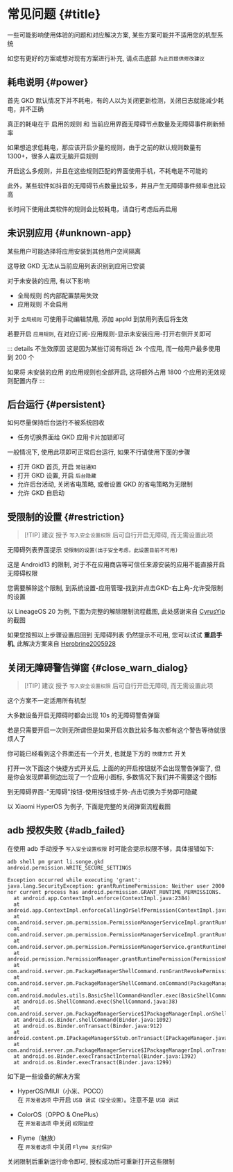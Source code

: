 # 常见问题 {#title}

一些可能影响使用体验的问题和对应解决方案, 某些方案可能并不适用您的机型系统

如您有更好的方案或想对现有方案进行补充, 请点击底部 `为此页提供修改建议`

## 耗电说明 {#power}

首先 GKD 默认情况下并不耗电，有的人以为关闭更新检测，关闭日志就能减少耗电，并不正确

真正的耗电在于 启用的规则 和 当前应用界面无障碍节点数量及无障碍事件刷新频率

如果想追求低耗电，那应该开启少量的规则，由于之前的默认规则数量有 1300+，很多人喜欢无脑开启规则

开启这么多规则，并且在这些规则匹配的界面使用手机，不耗电是不可能的

此外，某些软件如抖音的无障碍节点数量比较多，并且产生无障碍事件频率也比较高

长时间下使用此类软件的规则会比较耗电，请自行考虑后再启用

## 未识别应用 {#unknown-app}

某些用户可能选择将应用安装到其他用户空间隔离

这导致 GKD 无法从当前应用列表识别到应用已安装

对于未安装的应用, 有以下影响

- 全局规则 的内部配置禁用失效
- 应用规则 不会启用

对于 `全局规则` 可使用手动编辑禁用, 添加 appId 到禁用列表后将生效

若要开启 `应用规则`, 在对应订阅-应用规则-显示未安装应用-打开右侧开关即可

::: details 不生效原因
这是因为某些订阅有将近 2k 个应用, 而一般用户最多使用到 200 个

如果将 未安装的应用 的应用规则也全部开启, 这将额外占用 1800 个应用的无效规则配置内存
:::

## 后台运行 {#persistent}

如何尽量保持后台运行不被系统回收

- 任务切换界面给 GKD 应用卡片加锁即可

一般情况下, 使用此项即可正常后台运行, 如果不行请使用下面的步骤

- 打开 GKD 首页, 开启 `常驻通知`
- 打开 GKD 设置, 开启 `后台隐藏`
- 允许后台活动, 关闭省电策略, 或者设置 GKD 的省电策略为无限制
- 允许 GKD 自启动

## 受限制的设置 {#restriction}

> [!TIP] 建议
> 授予 `写入安全设置权限` 后可自行开启无障碍, 而无需设置此项

无障碍列表界面提示 `受限制的设置(出于安全考虑，此设置目前不可用)`

这是 Android13 的限制, 对于不在应用商店等可信任来源安装的应用不能直接开启无障碍权限

您需要解除这个限制, 到系统设置-应用管理-找到并点击GKD-右上角-允许受限制的设置

以 LineageOS 20 为例, 下面为完整的解除限制流程截图, 此处感谢来自 [CyrusYip](https://github.com/gkd-kit/docs/issues/2) 的截图

<ImageTable :images="[['0013.png', '0014.png', '0015.png', '0016.png'], ['0017.png', '0018.png']]" />

如果您按照以上步骤设置后回到 无障碍列表 仍然提示不可用, 您可以试试 **重启手机**, 此解决方案来自 [Herobrine2005928](https://github.com/orgs/gkd-kit/discussions/433#discussioncomment-8899920)

## 关闭无障碍警告弹窗 {#close_warn_dialog}

> [!TIP] 建议
> 授予 `写入安全设置权限` 后可自行开启无障碍, 而无需设置此项

这个方案不一定适用所有机型

大多数设备开启无障碍时都会出现 10s 的无障碍警告弹窗

若是只需要开启一次则无所谓但是如果开启次数比较多每次都有这个警告等待就很烦人了

<ImageTable :images="[['0004.png', '0005.png']]" />

你可能已经看到这个界面还有一个开关, 也就是下方的 `快捷方式` 开关

打开一次下面这个快捷方式开关后, 上面的的开启按钮就不会出现警告弹窗了, 但是你会发现屏幕侧边出现了一个应用小图标, 多数情况下我们并不需要这个图标

到无障碍界面-"无障碍"按钮-使用按钮或手势-点击切换为手势即可隐藏

以 Xiaomi HyperOS 为例子, 下面是完整的关闭弹窗流程截图

<ImageTable :images="[['0009.png', '0010.png', '0011.png', '0012.png']]" />

## adb 授权失败 {#adb_failed}

在使用 adb 手动授予 `写入安全设置权限` 时可能会提示权限不够，具体报错如下:

```text
adb shell pm grant li.songe.gkd android.permission.WRITE_SECURE_SETTINGS

Exception occurred while executing 'grant':
java.lang.SecurityException: grantRuntimePermission: Neither user 2000 nor current process has android.permission.GRANT_RUNTIME_PERMISSIONS.
  at android.app.ContextImpl.enforce(ContextImpl.java:2384)
  at android.app.ContextImpl.enforceCallingOrSelfPermission(ContextImpl.java:2412)
  at com.android.server.pm.permission.PermissionManagerServiceImpl.grantRuntimePermissionInternal(PermissionManagerServiceImpl.java:1383)
  at com.android.server.pm.permission.PermissionManagerServiceImpl.grantRuntimePermission(PermissionManagerServiceImpl.java:1365)
  at com.android.server.pm.permission.PermissionManagerService.grantRuntimePermission(PermissionManagerService.java:573)
  at android.permission.PermissionManager.grantRuntimePermission(PermissionManager.java:610)
  at com.android.server.pm.PackageManagerShellCommand.runGrantRevokePermission(PackageManagerShellCommand.java:2717)
  at com.android.server.pm.PackageManagerShellCommand.onCommand(PackageManagerShellCommand.java:301)
  at com.android.modules.utils.BasicShellCommandHandler.exec(BasicShellCommandHandler.java:97)
  at android.os.ShellCommand.exec(ShellCommand.java:38)
  at com.android.server.pm.PackageManagerService$IPackageManagerImpl.onShellCommand(PackageManagerService.java:6840)
  at android.os.Binder.shellCommand(Binder.java:1092)
  at android.os.Binder.onTransact(Binder.java:912)
  at android.content.pm.IPackageManager$Stub.onTransact(IPackageManager.java:4352)
  at com.android.server.pm.PackageManagerService$IPackageManagerImpl.onTransact(PackageManagerService.java:6824)
  at android.os.Binder.execTransactInternal(Binder.java:1392)
  at android.os.Binder.execTransact(Binder.java:1299)
```

如下是一些设备的解决方案

- HyperOS/MIUI（小米、POCO）\
  在 `开发者选项` 中开启 `USB 调试（安全设置）`。注意不是 `USB 调试`

- ColorOS（OPPO & OnePlus）\
  在 `开发者选项` 中关闭 `权限监控`

- Flyme（魅族）\
  在 `开发者选项` 中关闭 `Flyme 支付保护`

关闭限制后重新运行命令即可, 授权成功后可重新打开这些限制
